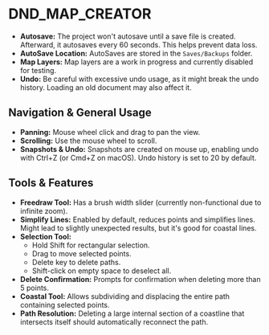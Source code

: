# DND_MAP_CREATOR


* **Autosave:** The project won't autosave until a save file is created. Afterward, it autosaves every 60 seconds. This helps prevent data loss.
* **AutoSave Location:** AutoSaves are stored in the `Saves/Backups` folder.
* **Map Layers:** Map layers are a work in progress and currently disabled for testing.
* **Undo:** Be careful with excessive undo usage, as it might break the undo history. Loading an old document may also affect it.



## Navigation & General Usage




* **Panning:** Mouse wheel click and drag to pan the view.
* **Scrolling:** Use the mouse wheel to scroll.
* **Snapshots & Undo:** Snapshots are created on mouse up, enabling undo with Ctrl+Z (or Cmd+Z on macOS). Undo history is set to 20 by default.



## Tools & Features




* **Freedraw Tool:** Has a brush width slider (currently non-functional due to infinite zoom).
* **Simplify Lines:** Enabled by default, reduces points and simplifies lines. Might lead to slightly unexpected results, but it's good for coastal lines.
* **Selection Tool:**
    * Hold Shift for rectangular selection.
    * Drag to move selected points.
    * Delete key to delete paths.
    * Shift-click on empty space to deselect all.
* **Delete Confirmation:** Prompts for confirmation when deleting more than 5 points.
* **Coastal Tool:** Allows subdividing and displacing the entire path containing selected points.
* **Path Resolution:** Deleting a large internal section of a coastline that intersects itself should automatically reconnect the path.

